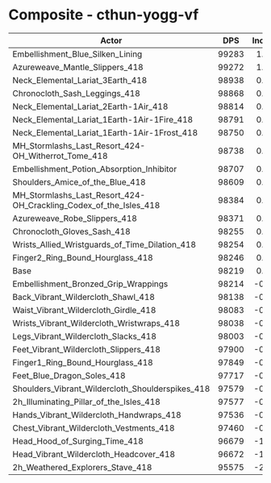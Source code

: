 # Composite - cthun-yogg-vf
| Actor | DPS | Increase |
|---|:---:|:---:|
|Embellishment_Blue_Silken_Lining|99283|1.08%|
|Azureweave_Mantle_Slippers_418|99272|1.07%|
|Neck_Elemental_Lariat_3Earth_418|98938|0.73%|
|Chronocloth_Sash_Leggings_418|98868|0.66%|
|Neck_Elemental_Lariat_2Earth-1Air_418|98814|0.61%|
|Neck_Elemental_Lariat_1Earth-1Air-1Fire_418|98791|0.58%|
|Neck_Elemental_Lariat_1Earth-1Air-1Frost_418|98750|0.54%|
|MH_Stormlashs_Last_Resort_424-OH_Witherrot_Tome_418|98738|0.53%|
|Embellishment_Potion_Absorption_Inhibitor|98707|0.50%|
|Shoulders_Amice_of_the_Blue_418|98609|0.40%|
|MH_Stormlashs_Last_Resort_424-OH_Crackling_Codex_of_the_Isles_418|98384|0.17%|
|Azureweave_Robe_Slippers_418|98371|0.15%|
|Chronocloth_Gloves_Sash_418|98255|0.04%|
|Wrists_Allied_Wristguards_of_Time_Dilation_418|98254|0.04%|
|Finger2_Ring_Bound_Hourglass_418|98246|0.03%|
|Base|98219|0.00%|
|Embellishment_Bronzed_Grip_Wrappings|98214|-0.01%|
|Back_Vibrant_Wildercloth_Shawl_418|98138|-0.08%|
|Waist_Vibrant_Wildercloth_Girdle_418|98083|-0.14%|
|Wrists_Vibrant_Wildercloth_Wristwraps_418|98038|-0.18%|
|Legs_Vibrant_Wildercloth_Slacks_418|98003|-0.22%|
|Feet_Vibrant_Wildercloth_Slippers_418|97900|-0.33%|
|Finger1_Ring_Bound_Hourglass_418|97849|-0.38%|
|Feet_Blue_Dragon_Soles_418|97717|-0.51%|
|Shoulders_Vibrant_Wildercloth_Shoulderspikes_418|97579|-0.65%|
|2h_Illuminating_Pillar_of_the_Isles_418|97577|-0.65%|
|Hands_Vibrant_Wildercloth_Handwraps_418|97536|-0.70%|
|Chest_Vibrant_Wildercloth_Vestments_418|97460|-0.77%|
|Head_Hood_of_Surging_Time_418|96679|-1.57%|
|Head_Vibrant_Wildercloth_Headcover_418|96672|-1.58%|
|2h_Weathered_Explorers_Stave_418|95575|-2.69%|
